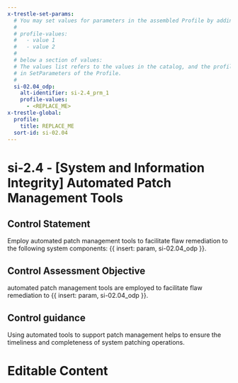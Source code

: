 ```yaml
---
x-trestle-set-params:
  # You may set values for parameters in the assembled Profile by adding
  #
  # profile-values:
  #   - value 1
  #   - value 2
  #
  # below a section of values:
  # The values list refers to the values in the catalog, and the profile-values represent values
  # in SetParameters of the Profile.
  #
  si-02.04_odp:
    alt-identifier: si-2.4_prm_1
    profile-values:
      - <REPLACE_ME>
x-trestle-global:
  profile:
    title: REPLACE_ME
  sort-id: si-02.04
---
```


# si-2.4 - \[System and Information Integrity\] Automated Patch Management Tools

## Control Statement

Employ automated patch management tools to facilitate flaw remediation to the following system components: {{ insert: param, si-02.04_odp }}.

## Control Assessment Objective

automated patch management tools are employed to facilitate flaw remediation to {{ insert: param, si-02.04_odp }}.

## Control guidance

Using automated tools to support patch management helps to ensure the timeliness and completeness of system patching operations.

# Editable Content

<!-- Make additions and edits below -->
<!-- The above represents the contents of the control as received by the profile, prior to additions. -->
<!-- If the profile makes additions to the control, they will appear below. -->
<!-- The above markdown may not be edited but you may edit the content below, and/or introduce new additions to be made by the profile. -->
<!-- If there is a yaml header at the top, parameter values may be edited. Use --set-parameters to incorporate the changes during assembly. -->
<!-- The content here will then replace what is in the profile for this control, after running profile-assemble. -->
<!-- The current profile has no added parts for this control, but you may add new ones here. -->
<!-- Each addition must have a heading either of the form ## Control my_addition_name -->
<!-- or ## Part a. (where the a. refers to one of the control statement labels.) -->
<!-- "## Control" parts are new parts added after the statement part. -->
<!-- "## Part" parts are new parts added into the top-level statement part with that label. -->
<!-- Subparts may be added with nested hash levels of the form ### My Subpart Name -->
<!-- underneath the parent ## Control or ## Part being added -->
<!-- See https://ibm.github.io/compliance-trestle/tutorials/ssp_profile_catalog_authoring/ssp_profile_catalog_authoring for guidance. -->
